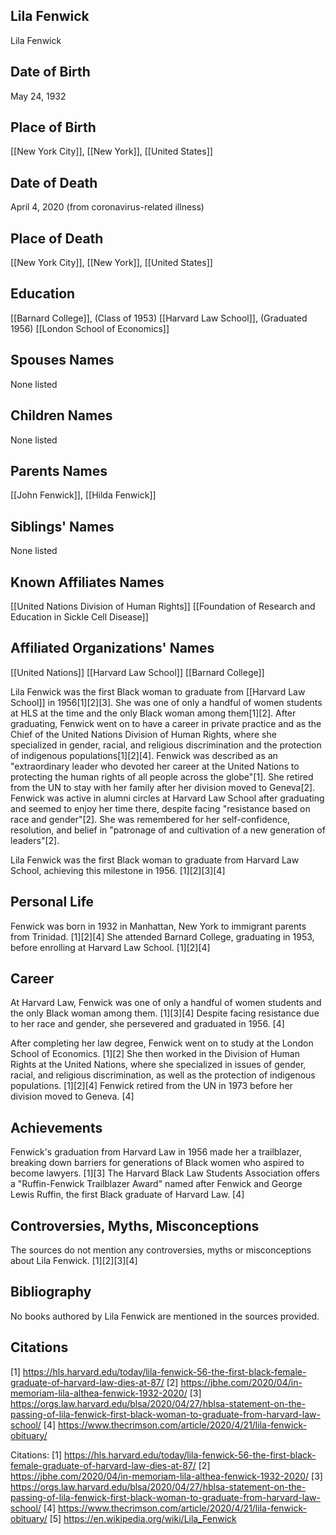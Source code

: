 ## Lila Fenwick
Lila Fenwick

## Date of Birth
May 24, 1932

## Place of Birth
[[New York City]], [[New York]], [[United States]]

## Date of Death
April 4, 2020 (from coronavirus-related illness)

## Place of Death
[[New York City]], [[New York]], [[United States]]

## Education
[[Barnard College]], (Class of 1953)
[[Harvard Law School]], (Graduated 1956)
[[London School of Economics]]

## Spouses Names
None listed

## Children Names
None listed

## Parents Names
[[John Fenwick]], [[Hilda Fenwick]]

## Siblings' Names
None listed

## Known Affiliates Names
[[United Nations Division of Human Rights]]
[[Foundation of Research and Education in Sickle Cell Disease]]

## Affiliated Organizations' Names
[[United Nations]]
[[Harvard Law School]]
[[Barnard College]]

Lila Fenwick was the first Black woman to graduate from [[Harvard Law School]] in 1956[1][2][3]. She was one of only a handful of women students at HLS at the time and the only Black woman among them[1][2]. After graduating, Fenwick went on to have a career in private practice and as the Chief of the United Nations Division of Human Rights, where she specialized in gender, racial, and religious discrimination and the protection of indigenous populations[1][2][4]. Fenwick was described as an "extraordinary leader who devoted her career at the United Nations to protecting the human rights of all people across the globe"[1]. She retired from the UN to stay with her family after her division moved to Geneva[2]. Fenwick was active in alumni circles at Harvard Law School after graduating and seemed to enjoy her time there, despite facing "resistance based on race and gender"[2]. She was remembered for her self-confidence, resolution, and belief in "patronage of and cultivation of a new generation of leaders"[2].

Lila Fenwick was the first Black woman to graduate from Harvard Law School, achieving this milestone in 1956. [1][2][3][4]

## Personal Life
Fenwick was born in 1932 in Manhattan, New York to immigrant parents from Trinidad. [1][2][4] She attended Barnard College, graduating in 1953, before enrolling at Harvard Law School. [1][2][4]

## Career
At Harvard Law, Fenwick was one of only a handful of women students and the only Black woman among them. [1][3][4] Despite facing resistance due to her race and gender, she persevered and graduated in 1956. [4] 

After completing her law degree, Fenwick went on to study at the London School of Economics. [1][2] She then worked in the Division of Human Rights at the United Nations, where she specialized in issues of gender, racial, and religious discrimination, as well as the protection of indigenous populations. [1][2][4] Fenwick retired from the UN in 1973 before her division moved to Geneva. [4]

## Achievements
Fenwick's graduation from Harvard Law in 1956 made her a trailblazer, breaking down barriers for generations of Black women who aspired to become lawyers. [1][3] The Harvard Black Law Students Association offers a "Ruffin-Fenwick Trailblazer Award" named after Fenwick and George Lewis Ruffin, the first Black graduate of Harvard Law. [4]

## Controversies, Myths, Misconceptions
The sources do not mention any controversies, myths or misconceptions about Lila Fenwick. [1][2][3][4]

## Bibliography
No books authored by Lila Fenwick are mentioned in the sources provided.

## Citations
[1] https://hls.harvard.edu/today/lila-fenwick-56-the-first-black-female-graduate-of-harvard-law-dies-at-87/
[2] https://jbhe.com/2020/04/in-memoriam-lila-althea-fenwick-1932-2020/
[3] https://orgs.law.harvard.edu/blsa/2020/04/27/hblsa-statement-on-the-passing-of-lila-fenwick-first-black-woman-to-graduate-from-harvard-law-school/
[4] https://www.thecrimson.com/article/2020/4/21/lila-fenwick-obituary/

Citations:
[1] https://hls.harvard.edu/today/lila-fenwick-56-the-first-black-female-graduate-of-harvard-law-dies-at-87/
[2] https://jbhe.com/2020/04/in-memoriam-lila-althea-fenwick-1932-2020/
[3] https://orgs.law.harvard.edu/blsa/2020/04/27/hblsa-statement-on-the-passing-of-lila-fenwick-first-black-woman-to-graduate-from-harvard-law-school/
[4] https://www.thecrimson.com/article/2020/4/21/lila-fenwick-obituary/
[5] https://en.wikipedia.org/wiki/Lila_Fenwick